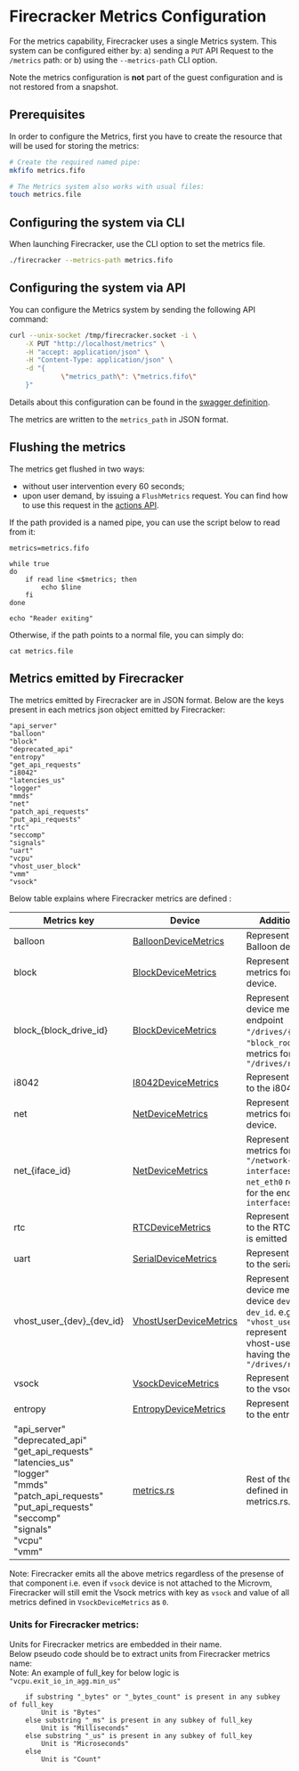 # Firecracker Metrics Configuration

For the metrics capability, Firecracker uses a single Metrics system. This
system can be configured either by: a) sending a `PUT` API Request to the
`/metrics` path: or b) using the `--metrics-path` CLI option.

Note the metrics configuration is **not** part of the guest configuration and is
not restored from a snapshot.

## Prerequisites

In order to configure the Metrics, first you have to create the resource that
will be used for storing the metrics:

```bash
# Create the required named pipe:
mkfifo metrics.fifo

# The Metrics system also works with usual files:
touch metrics.file
```

## Configuring the system via CLI

When launching Firecracker, use the CLI option to set the metrics file.

```bash
./firecracker --metrics-path metrics.fifo
```

## Configuring the system via API

You can configure the Metrics system by sending the following API command:

```bash
curl --unix-socket /tmp/firecracker.socket -i \
    -X PUT "http://localhost/metrics" \
    -H "accept: application/json" \
    -H "Content-Type: application/json" \
    -d "{
             \"metrics_path\": \"metrics.fifo\"
    }"
```

Details about this configuration can be found in the
[swagger definition](../src/firecracker/swagger/firecracker.yaml).

The metrics are written to the `metrics_path` in JSON format.

## Flushing the metrics

The metrics get flushed in two ways:

- without user intervention every 60 seconds;
- upon user demand, by issuing a `FlushMetrics` request. You can find how to use
  this request in the [actions API](api_requests/actions.md).

If the path provided is a named pipe, you can use the script below to read from
it:

```shell
metrics=metrics.fifo

while true
do
    if read line <$metrics; then
        echo $line
    fi
done

echo "Reader exiting"

```

Otherwise, if the path points to a normal file, you can simply do:

```shell script
cat metrics.file
```

## Metrics emitted by Firecracker

The metrics emitted by Firecracker are in JSON format. Below are the keys
present in each metrics json object emitted by Firecracker:

```
"api_server"
"balloon"
"block"
"deprecated_api"
"entropy"
"get_api_requests"
"i8042"
"latencies_us"
"logger"
"mmds"
"net"
"patch_api_requests"
"put_api_requests"
"rtc"
"seccomp"
"signals"
"uart"
"vcpu"
"vhost_user_block"
"vmm"
"vsock"
```

Below table explains where Firecracker metrics are defined :

| Metrics key                                                                                                                                                                               | Device                                                                        | Additional comments                                                                                                                                                                                     |
| ----------------------------------------------------------------------------------------------------------------------------------------------------------------------------------------- | ----------------------------------------------------------------------------- | ------------------------------------------------------------------------------------------------------------------------------------------------------------------------------------------------------- |
| balloon                                                                                                                                                                                   | [BalloonDeviceMetrics](../src/vmm/src/devices/virtio/balloon/metrics.rs)      | Represent metrics for the Balloon device.                                                                                                                                                               |
| block                                                                                                                                                                                     | [BlockDeviceMetrics](../src/vmm/src/devices/virtio/block/virtio/metrics.rs)   | Represent aggregate metrics for Virtio Block device.                                                                                                                                                    |
| block\_{block_drive_id}                                                                                                                                                                   | [BlockDeviceMetrics](../src/vmm/src/devices/virtio/block/virtio/metrics.rs)   | Represent Virtio Block device metrics for the endpoint `"/drives/{drive_id}"` e.g. `"block_rootfs":` represent metrics for the endpoint `"/drives/rootfs"`                                              |
| i8042                                                                                                                                                                                     | [I8042DeviceMetrics](../src/vmm/src/devices/legacy/i8042.rs)                  | Represent Metrics specific to the i8042 device.                                                                                                                                                         |
| net                                                                                                                                                                                       | [NetDeviceMetrics](../src/vmm/src/devices/virtio/net/metrics.rs)              | Represent aggregate metrics for Virtio Net device.                                                                                                                                                      |
| net\_{iface_id}                                                                                                                                                                           | [NetDeviceMetrics](../src/vmm/src/devices/virtio/net/metrics.rs)              | Represent Virtio Net device metrics for the endpoint `"/network-interfaces/{iface_id}"` e.g. `net_eth0` represent metrics for the endpoint `"/network-interfaces/eth0"`                                 |
| rtc                                                                                                                                                                                       | [RTCDeviceMetrics](../src/vmm/src/devices/legacy/serial.rs)                   | Represent Metrics specific to the RTC device. `Note`: this is emitted only on `aarch64`.                                                                                                                |
| uart                                                                                                                                                                                      | [SerialDeviceMetrics](../src/vmm/src/devices/legacy/serial.rs)                | Represent Metrics specific to the serial device.                                                                                                                                                        |
| vhost_user\_{dev}\_{dev_id}                                                                                                                                                               | [VhostUserDeviceMetrics](../src/vmm/src/devices/virtio/vhost_user_metrics.rs) | Represent Vhost-user device metrics for the device `dev` and device id `dev_id`. e.g. `"vhost_user_block_rootfs":` represent metrics for vhost-user block device having the endpoint `"/drives/rootfs"` |
| vsock                                                                                                                                                                                     | [VsockDeviceMetrics](../src/vmm/src/devices/virtio/vsock/metrics.rs)          | Represent Metrics specific to the vsock device.                                                                                                                                                         |
| entropy                                                                                                                                                                                   | [EntropyDeviceMetrics](../src/vmm/src/devices/virtio/rng/metrics.rs)          | Represent Metrics specific to the entropy device.                                                                                                                                                       |
| "api_server"<br>"deprecated_api"<br>"get_api_requests"<br>"latencies_us"<br>"logger"<br>"mmds"<br>"patch_api_requests"<br>"put_api_requests"<br>"seccomp"<br>"signals"<br>"vcpu"<br>"vmm" | [metrics.rs](../src/vmm/src/logger/metrics.rs)                                | Rest of the metrics are defined in the same file metrics.rs.                                                                                                                                            |

Note: Firecracker emits all the above metrics regardless of the presense of that
component i.e. even if `vsock` device is not attached to the Microvm,
Firecracker will still emit the Vsock metrics with key as `vsock` and value of
all metrics defined in `VsockDeviceMetrics` as `0`.

### Units for Firecracker metrics:

Units for Firecracker metrics are embedded in their name.<br/> Below pseudo code
should be to extract units from Firecracker metrics name:<br/> Note: An example
of full_key for below logic is `"vcpu.exit_io_in_agg.min_us"`

```
    if substring "_bytes" or "_bytes_count" is present in any subkey of full_key
        Unit is "Bytes"
    else substring "_ms" is present in any subkey of full_key
        Unit is "Milliseconds"
    else substring "_us" is present in any subkey of full_key
        Unit is "Microseconds"
    else
        Unit is "Count"
```
